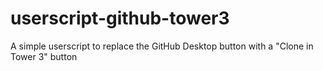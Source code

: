 # userscript-github-tower3
A simple userscript to replace the GitHub Desktop button with a "Clone in Tower 3" button

